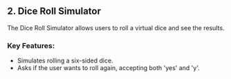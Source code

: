 ## 2. Dice Roll Simulator

The Dice Roll Simulator allows users to roll a virtual dice and see the results.

### Key Features:

- Simulates rolling a six-sided dice.
- Asks if the user wants to roll again, accepting both 'yes' and 'y'.
